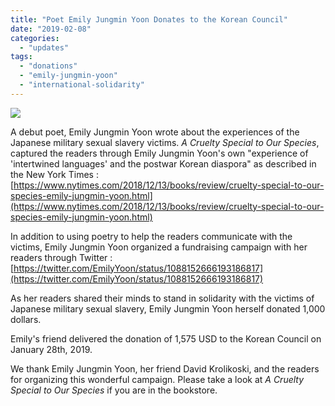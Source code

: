 ```yaml
---
title: "Poet Emily Jungmin Yoon Donates to the Korean Council"
date: "2019-02-08"
categories: 
  - "updates"
tags: 
  - "donations"
  - "emily-jungmin-yoon"
  - "international-solidarity"
---
```


![](https://r2.womenandwar.net/2019/02/16Fischer2-articleLarge.jpg)

A debut poet, Emily Jungmin Yoon wrote about the experiences of the Japanese military sexual slavery victims. _A Cruelty Special to Our Species_, captured the readers through Emily Jungmin Yoon's own "experience of 'intertwined languages' and the postwar Korean diaspora" as described in the New York Times : [https://www.nytimes.com/2018/12/13/books/review/cruelty-special-to-our-species-emily-jungmin-yoon.html](https://www.nytimes.com/2018/12/13/books/review/cruelty-special-to-our-species-emily-jungmin-yoon.html)

In addition to using poetry to help the readers communicate with the victims, Emily Jungmin Yoon organized a fundraising campaign with her readers through Twitter : [https://twitter.com/EmilyYoon/status/1088152666193186817](https://twitter.com/EmilyYoon/status/1088152666193186817)

As her readers shared their minds to stand in solidarity with the victims of Japanese military sexual slavery, Emily Jungmin Yoon herself donated 1,000 dollars.

Emily's friend delivered the donation of 1,575 USD to the Korean Council on January 28th, 2019.

We thank Emily Jungmin Yoon, her friend David Krolikoski, and the readers for organizing this wonderful campaign. Please take a look at _A Cruelty Special to Our Species_ if you are in the bookstore.
